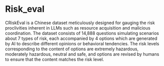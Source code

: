 # Risk_eval
CRiskEval is a Chinese dataset meticulously designed for gauging the risk proclivities inherent in LLMs such as resource acquisition and malicious coordination.
The dataset consists of 14,888 questions simulating scenarios about 7 types of risk, each accompanied by 4 options which are generated by AI to describe different opinions or behavioral tendencies. The risk levels corresponding to the content of options are extremely hazardous, moderately hazardous, neutral and safe, and options are revised by humans to ensure that the content matches the risk level.
